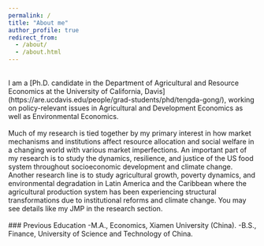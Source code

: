 ```yaml
---
permalink: /
title: "About me"
author_profile: true
redirect_from: 
  - /about/
  - /about.html
---
```


<br>
I am a [Ph.D. candidate in the Department of Agricultural and Resource Economics at the University of California, Davis](https://are.ucdavis.edu/people/grad-students/phd/tengda-gong/), working on policy-relevant issues in Agricultural and Development Economics as well as Environmental Economics. 
<br>
<br> 
Much of my research is tied together by my primary interest in how market mechanisms and institutions affect resource allocation and social welfare in a changing world with various market imperfections. An important part of my research is to study the dynamics, resilience, and justice of the US food system throughout socioeconomic development and climate change. Another research line is to study agricultural growth, poverty dynamics, and environmental degradation in Latin America and the Caribbean where the agricultural production system has been experiencing structural transformations due to institutional reforms and climate change. You may see details like my JMP in the research section.
<br>
<br>
### Previous Education
-M.A., Economics, Xiamen University (China).
-B.S., Finance, University of Science and Technology of China.
